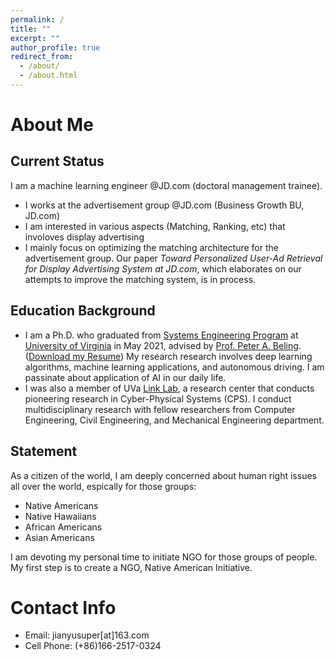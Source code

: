 ```yaml
---
permalink: /
title: ""
excerpt: ""
author_profile: true
redirect_from: 
  - /about/
  - /about.html
---
```

# About Me
## Current Status
I am a machine learning engineer @JD.com (doctoral management trainee). 
* I works at the advertisement group @JD.com (Business Growth BU, JD.com)
* I am interested in various aspects (Matching, Ranking, etc) that involoves display advertising
* I mainly focus on optimizing the matching architecture for the advertisement group. Our paper *Toward Personalized User-Ad Retrieval for Display Advertising System at JD.com*, which elaborates on our attempts to improve the matching system, is in process.


## Education Background
* I am a Ph.D. who graduated from [Systems Engineering Program](https://engineering.virginia.edu/departments/engineering-systems-and-environment/academics/systems-engineering) at [University of Virginia](https://www.virginia.edu/) in May 2021, advised by [Prof. Peter A. Beling](https://facultydirectory.virginia.edu/faculty/pb3a). ([Download my Resume](https://hahayonghuming.github.io/JianyuSu.github.io/files/Jianyu_Su_Jan22.pdf)) My research research involves deep learning algorithms, machine learning applications, and autonomous driving. I am passinate about application of AI in our daily life.
* I was also a member of UVa [Link Lab](https://engineering.virginia.edu/link-lab), a research center that conducts pioneering research in Cyber-Physical Systems (CPS). I conduct multidisciplinary research with fellow researchers from Computer Engineering, Civil Engineering, and Mechanical Engineering department.

## Statement
As a citizen of the world, I am deeply concerned about human right issues all over the world, espically for those groups:
* Native Americans
* Native Hawaiians
* African Americans
* Asian Americans

I am devoting my personal time to initiate NGO for those groups of people. My first step is to create a NGO, Native American Initiative.


# Contact Info
* Email: jianyusuper[at]163.com
* Cell Phone: (+86)166-2517-0324

  
